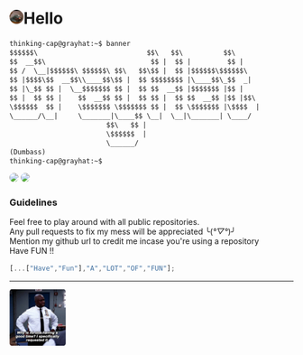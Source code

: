 # <img src="https://github.com/GrayHat12/GrayHat12/blob/master/dp.jpeg" style="border-radius: 50%;" width="25" height="25">**Hello**
```console
thinking-cap@grayhat:~$ banner
$$$$$$\                           $$\   $$\          $$\     
$$  __$$\                          $$ |  $$ |         $$ |    
$$ /  \__|$$$$$$\ $$$$$$\ $$\   $$\$$ |  $$ |$$$$$$\$$$$$$\   
$$ |$$$$\$$  __$$\\____$$\$$ |  $$ $$$$$$$$ |\____$$\_$$  _|  
$$ |\_$$ $$ |  \__$$$$$$$ $$ |  $$ $$  __$$ |$$$$$$$ |$$ |    
$$ |  $$ $$ |    $$  __$$ $$ |  $$ $$ |  $$ $$  __$$ |$$ |$$\ 
\$$$$$$  $$ |    \$$$$$$$ \$$$$$$$ $$ |  $$ \$$$$$$$ |\$$$$  |
\______/\__|     \_______|\____$$ \__|  \__|\_______| \____/ 
                        $$\   $$ |                          
                        \$$$$$$  |                          
                        \______/                           
(Dumbass)
thinking-cap@grayhat:~$ 
```
<img style="border-radius:10px" src="https://cr-skills-chart-widget.azurewebsites.net/api/api?username=grayhat12&height=270&bg=C6A8DB&padding=10&width=566&skills=Java,JavaScript,TypeScript,Python,C%2B%2B,CSS" />
<img style="border-radius:10px" src="https://cr-ss-service.azurewebsites.net/api/ScreenShot?widget=summary&username=grayhat12&height=150&style=--bg-color:%23C6A8DB;--header-bg-color:%23563D7C;--border-radius:0px&padding=10&width=500" />

### Guidelines
Feel free to play around with all public repositories.  
Any pull requests to fix my mess will be appreciated ╰(*°▽°*)╯  
Mention my github url to credit me incase you're using a repository  
Have FUN !!  
```javascript
[...["Have","Fun"],"A","LOT","OF","FUN"];
```  
***
<img src="https://github.com/GrayHat12/GrayHat12/blob/master/meme.jpg" height="100" width="100">
